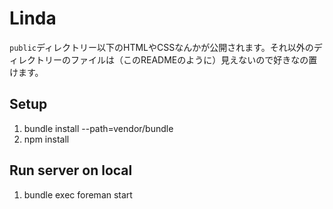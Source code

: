 Linda
=====

`public`ディレクトリー以下のHTMLやCSSなんかが公開されます。それ以外のディレクトリーのファイルは（このREADMEのように）見えないので好きなの置けます。

Setup
-----

1. bundle install --path=vendor/bundle
2. npm install

Run server on local
-------------------

1. bundle exec foreman start
